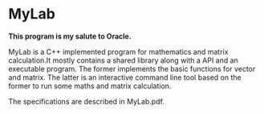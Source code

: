 # MyLab
<p><strong>This program is my salute to Oracle.</strong></p>
MyLab is a C++ implemented program for mathematics and matrix calculation.It mostly contains a shared library along with a API and an executable program. The former implements the basic functions for vector and matrix. The latter is an interactive command line tool based on the former to run some maths and matrix calculation.
<p>The specifications are described in MyLab.pdf.</p>
